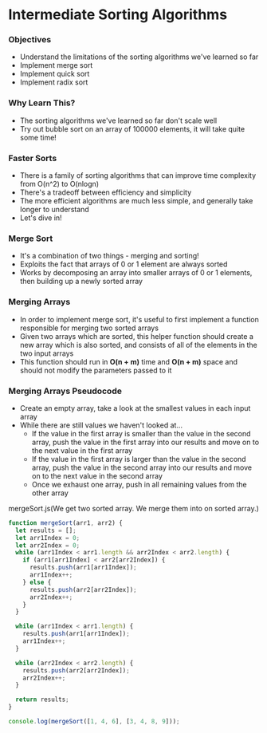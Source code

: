 # Intermediate Sorting Algorithms

### Objectives

- Understand the limitations of the sorting algorithms we've learned so far
- Implement merge sort
- Implement quick sort
- Implement radix sort

### Why Learn This?

- The sorting algorithms we've learned so far don't scale well
- Try out bubble sort on an array of 100000 elements, it will take quite some time!

### Faster Sorts

- There is a family of sorting algorithms that can improve time complexity from O(n^2) to O(nlogn)
- There's a tradeoff between efficiency and simplicity
- The more efficient algorithms are much less simple, and generally take longer to understand
- Let's dive in!

### Merge Sort

- It's a combination of two things - merging and sorting!
- Exploits the fact that arrays of 0 or 1 element are always sorted
- Works by decomposing an array into smaller arrays of 0 or 1 elements, then building up a newly sorted array

### Merging Arrays

- In order to implement merge sort, it's useful to first implement a function responsible for merging two sorted arrays
- Given two arrays which are sorted, this helper function should create a new array which is also sorted, and consists of all of the elements in the two input arrays
- This function should run in **O(n + m)** time and **O(n + m)** space and should not modify the parameters passed to it

### Merging Arrays Pseudocode

- Create an empty array, take a look at the smallest values in each input array
- While there are still values we haven't looked at...
  -  If the value in the first array is smaller than the value in the second array, push the value in the first array into our results and move on to the next value in the first array
  - If the value in the first array is larger than the value in the second array, push the value in the second array into our results and move on to the next value in the second array
  - Once we exhaust one array, push in all remaining values from the other array

mergeSort.js(We get two sorted array. We merge them into on sorted array.)

```javascript
function mergeSort(arr1, arr2) {
  let results = [];
  let arr1Index = 0;
  let arr2Index = 0;
  while (arr1Index < arr1.length && arr2Index < arr2.length) {
    if (arr1[arr1Index] < arr2[arr2Index]) {
      results.push(arr1[arr1Index]);
      arr1Index++;
    } else {
      results.push(arr2[arr2Index]);
      arr2Index++;
    }
  }

  while (arr1Index < arr1.length) {
    results.push(arr1[arr1Index]);
    arr1Index++;
  }

  while (arr2Index < arr2.length) {
    results.push(arr2[arr2Index]);
    arr2Index++;
  }

  return results;
}

console.log(mergeSort([1, 4, 6], [3, 4, 8, 9]));
```

